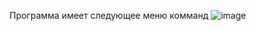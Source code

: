 Программа имеет следующее меню комманд
![image](https://user-images.githubusercontent.com/90443315/138585309-c062bbb5-5679-45f3-b255-580ec2a005f1.png)

